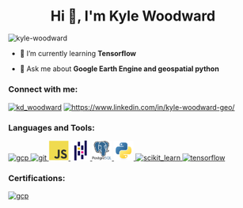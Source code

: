 <h1 align="center">Hi 👋, I'm Kyle Woodward</h1>

<p align="left"> <img src="https://komarev.com/ghpvc/?username=kyle-woodward&label=Profile%20views&color=0e75b6&style=flat" alt="kyle-woodward" /> </p>

- 🌱 I’m currently learning **Tensorflow**

- 💬 Ask me about **Google Earth Engine and geospatial python**

<h3 align="left">Connect with me:</h3>
<p align="left">
<a href="https://twitter.com/kd_woodward" target="blank"><img align="center" src="https://raw.githubusercontent.com/rahuldkjain/github-profile-readme-generator/master/src/images/icons/Social/twitter.svg" alt="kd_woodward" height="30" width="40" /></a>
<a href="https://linkedin.com/in/https://www.linkedin.com/in/kyle-woodward-geo/" target="blank"><img align="center" src="https://raw.githubusercontent.com/rahuldkjain/github-profile-readme-generator/master/src/images/icons/Social/linked-in-alt.svg" alt="https://www.linkedin.com/in/kyle-woodward-geo/" height="30" width="40" /></a>
</p>

<h3 align="left">Languages and Tools:</h3>
<p align="left"> <a href="https://cloud.google.com" target="_blank" rel="noreferrer"> <img src="https://www.vectorlogo.zone/logos/google_cloud/google_cloud-icon.svg" alt="gcp" width="40" height="40"/> </a> <a href="https://git-scm.com/" target="_blank" rel="noreferrer"> <img src="https://www.vectorlogo.zone/logos/git-scm/git-scm-icon.svg" alt="git" width="40" height="40"/> </a> <a href="https://developer.mozilla.org/en-US/docs/Web/JavaScript" target="_blank" rel="noreferrer"> <img src="https://raw.githubusercontent.com/devicons/devicon/master/icons/javascript/javascript-original.svg" alt="javascript" width="40" height="40"/> </a> <a href="https://pandas.pydata.org/" target="_blank" rel="noreferrer"> <img src="https://raw.githubusercontent.com/devicons/devicon/2ae2a900d2f041da66e950e4d48052658d850630/icons/pandas/pandas-original.svg" alt="pandas" width="40" height="40"/> </a> <a href="https://www.postgresql.org" target="_blank" rel="noreferrer"> <img src="https://raw.githubusercontent.com/devicons/devicon/master/icons/postgresql/postgresql-original-wordmark.svg" alt="postgresql" width="40" height="40"/> </a> <a href="https://www.python.org" target="_blank" rel="noreferrer"> <img src="https://raw.githubusercontent.com/devicons/devicon/master/icons/python/python-original.svg" alt="python" width="40" height="40"/> </a> <a href="https://scikit-learn.org/" target="_blank" rel="noreferrer"> <img src="https://upload.wikimedia.org/wikipedia/commons/0/05/Scikit_learn_logo_small.svg" alt="scikit_learn" width="40" height="40"/> </a> <a href="https://www.tensorflow.org" target="_blank" rel="noreferrer"> <img src="https://www.vectorlogo.zone/logos/tensorflow/tensorflow-icon.svg" alt="tensorflow" width="40" height="40"/> </a> </p>

<h3 align="left">Certifications:</h3>
<p align="left" dir="auto"><a href="https://www.credential.net/81d8ae16-7446-4d43-980d-9153dd964c3e" rel="nofollow"><img src="https://templates.images.credential.net/16590189412502689960209276019161.png" alt="gcp" width="100" height="100" data-canonical-src="https://templates.images.credential.net/16590189412502689960209276019161.png" style="max-width: 100%;"></a></p>
